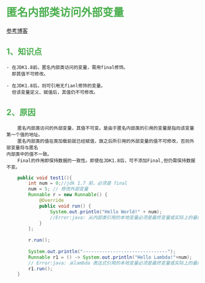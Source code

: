 # <font color=#4caf50 >匿名内部类访问外部变量</font>

[参考博客](https://blog.csdn.net/tianjindong0804/article/details/81710268?depth_1-utm_source=distribute.pc_relevant.none-task&utm_source=distribute.pc_relevant.none-task)

## <font color=#4caf50 > 1、知识点 </font>

``` 
- 在JDK1.8前，匿名内部类访问的变量，需用final修饰。
  即其值不可修改。

- 在JDK1.8后，则可引用无fianl修饰的变量。
  但该变量定义、赋值后，其值仍不可修改。
```

## <font color=#4caf50 > 2、原因 </font>

```
	匿名内部类访问的外部变量，其值不可变。是由于匿名内部类的引用的变量是指向该变量第一个值的地址。
	匿名内部类的值在类加载前就已经赋值，故之后所引用的外部变量的值不可修改，否则外部变量将与匿名
内部类中的值不一致。
	Final的作用即保持数据的一致性。即使在JDK1.8后，可不添加Final,但仍需保持数据不变。
```

```java
	public void test1(){
		int num = 0;//jdk 1.7 前，必须是 final
		num = 5; // 修改外部变量
		Runnable r = new Runnable() {
			@Override
			public void run() {
				System.out.println("Hello World!" + num);
				//Error:java: 从内部类引用的本地变量必须是最终变量或实际上的最终变量
			}
		};
		
		r.run();
		
		System.out.println("-------------------------------");
		Runnable r1 = () -> System.out.println("Hello Lambda!"+num);
		// Error:java: 从lambda 表达式引用的本地变量必须是最终变量或实际上的最终变量
		r1.run();
	}
```







